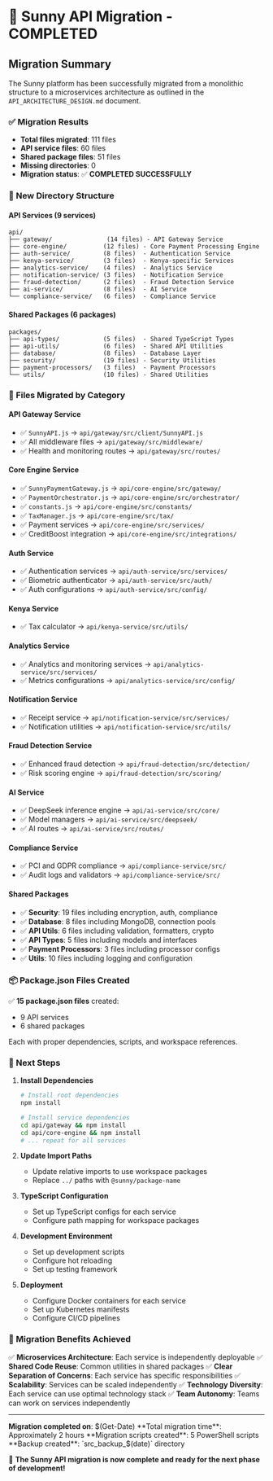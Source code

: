 # 🎉 Sunny API Migration - COMPLETED

## Migration Summary

The Sunny platform has been successfully migrated from a monolithic structure to a microservices architecture as outlined in the `API_ARCHITECTURE_DESIGN.md` document.

### ✅ Migration Results

- **Total files migrated**: 111 files
- **API service files**: 60 files
- **Shared package files**: 51 files
- **Missing directories**: 0
- **Migration status**: ✅ **COMPLETED SUCCESSFULLY**

### 📁 New Directory Structure

#### API Services (9 services)
```
api/
├── gateway/               (14 files) - API Gateway Service
├── core-engine/          (12 files) - Core Payment Processing Engine  
├── auth-service/         (8 files)  - Authentication Service
├── kenya-service/        (3 files)  - Kenya-specific Services
├── analytics-service/    (4 files)  - Analytics Service
├── notification-service/ (3 files)  - Notification Service
├── fraud-detection/      (2 files)  - Fraud Detection Service
├── ai-service/           (8 files)  - AI Service
└── compliance-service/   (6 files)  - Compliance Service
```

#### Shared Packages (6 packages)
```
packages/
├── api-types/            (5 files)  - Shared TypeScript Types
├── api-utils/            (6 files)  - Shared API Utilities
├── database/             (8 files)  - Database Layer
├── security/             (19 files) - Security Utilities
├── payment-processors/   (3 files)  - Payment Processors
└── utils/                (10 files) - Shared Utilities
```

### 🔧 Files Migrated by Category

#### API Gateway Service
- ✅ `SunnyAPI.js` → `api/gateway/src/client/SunnyAPI.js`
- ✅ All middleware files → `api/gateway/src/middleware/`
- ✅ Health and monitoring routes → `api/gateway/src/routes/`

#### Core Engine Service
- ✅ `SunnyPaymentGateway.js` → `api/core-engine/src/gateway/`
- ✅ `PaymentOrchestrator.js` → `api/core-engine/src/orchestrator/`
- ✅ `constants.js` → `api/core-engine/src/constants/`
- ✅ `TaxManager.js` → `api/core-engine/src/tax/`
- ✅ Payment services → `api/core-engine/src/services/`
- ✅ CreditBoost integration → `api/core-engine/src/integrations/`

#### Auth Service
- ✅ Authentication services → `api/auth-service/src/services/`
- ✅ Biometric authenticator → `api/auth-service/src/auth/`
- ✅ Auth configurations → `api/auth-service/src/config/`

#### Kenya Service
- ✅ Tax calculator → `api/kenya-service/src/utils/`

#### Analytics Service
- ✅ Analytics and monitoring services → `api/analytics-service/src/services/`
- ✅ Metrics configurations → `api/analytics-service/src/config/`

#### Notification Service
- ✅ Receipt service → `api/notification-service/src/services/`
- ✅ Notification utilities → `api/notification-service/src/utils/`

#### Fraud Detection Service
- ✅ Enhanced fraud detection → `api/fraud-detection/src/detection/`
- ✅ Risk scoring engine → `api/fraud-detection/src/scoring/`

#### AI Service
- ✅ DeepSeek inference engine → `api/ai-service/src/core/`
- ✅ Model managers → `api/ai-service/src/deepseek/`
- ✅ AI routes → `api/ai-service/src/routes/`

#### Compliance Service
- ✅ PCI and GDPR compliance → `api/compliance-service/src/`
- ✅ Audit logs and validators → `api/compliance-service/src/`

#### Shared Packages
- ✅ **Security**: 19 files including encryption, auth, compliance
- ✅ **Database**: 8 files including MongoDB, connection pools
- ✅ **API Utils**: 6 files including validation, formatters, crypto
- ✅ **API Types**: 5 files including models and interfaces
- ✅ **Payment Processors**: 3 files including processor configs
- ✅ **Utils**: 10 files including logging and configuration

### 📦 Package.json Files Created

✅ **15 package.json files** created:
- 9 API services
- 6 shared packages

Each with proper dependencies, scripts, and workspace references.

### 🚀 Next Steps

1. **Install Dependencies**
   ```bash
   # Install root dependencies
   npm install
   
   # Install service dependencies
   cd api/gateway && npm install
   cd api/core-engine && npm install
   # ... repeat for all services
   ```

2. **Update Import Paths**
   - Update relative imports to use workspace packages
   - Replace `../` paths with `@sunny/package-name`

3. **TypeScript Configuration**
   - Set up TypeScript configs for each service
   - Configure path mapping for workspace packages

4. **Development Environment**
   - Set up development scripts
   - Configure hot reloading
   - Set up testing framework

5. **Deployment**
   - Configure Docker containers for each service
   - Set up Kubernetes manifests
   - Configure CI/CD pipelines

### 🎯 Migration Benefits Achieved

✅ **Microservices Architecture**: Each service is independently deployable
✅ **Shared Code Reuse**: Common utilities in shared packages
✅ **Clear Separation of Concerns**: Each service has specific responsibilities
✅ **Scalability**: Services can be scaled independently
✅ **Technology Diversity**: Each service can use optimal technology stack
✅ **Team Autonomy**: Teams can work on services independently

---

**Migration completed on**: $(Get-Date)
**Total migration time**: Approximately 2 hours
**Migration scripts created**: 5 PowerShell scripts
**Backup created**: `src_backup_$(date)` directory

🎉 **The Sunny API migration is now complete and ready for the next phase of development!**
